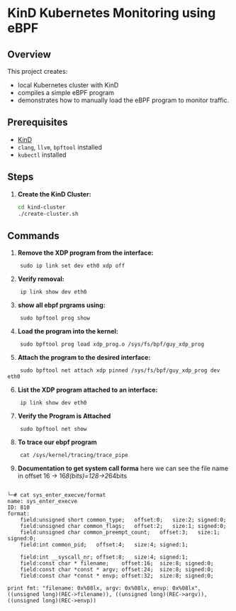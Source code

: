 # KinD Kubernetes Monitoring using eBPF

## Overview
This project creates:
- local Kubernetes cluster with KinD
- compiles a simple eBPF program
- demonstrates how to manually load the eBPF program to monitor traffic.


## Prerequisites
- [KinD](https://kind.sigs.k8s.io/)
- `clang`, `llvm`, `bpftool` installed
- `kubectl` installed

## Steps

1. **Create the KinD Cluster:**
   ```bash
   cd kind-cluster
   ./create-cluster.sh


## Commands
1. **Remove the XDP program from the interface:**
```
	sudo ip link set dev eth0 xdp off
```

2. **Verify removal:**
```
	ip link show dev eth0
```

3. **show all ebpf prgrams using:**
```
	sudo bpftool prog show
```

4. **Load the program into the kernel:**
```
	sudo bpftool prog load xdp_prog.o /sys/fs/bpf/guy_xdp_prog
```

5. **Attach the program to the desired interface:**
```
	sudo bpftool net attach xdp pinned /sys/fs/bpf/guy_xdp_prog dev eth0

```

6. **List the XDP program attached to an interface:**
```
	ip link show dev eth0
```

7. **Verify the Program is Attached**
```
	sudo bpftool net show

```

8. **To trace our ebpf program**
```
	cat /sys/kernel/tracing/trace_pipe 
```

9. **Documentation to get system call forma**
here we can see the file name in offset 16 -> 16*8(bits)=128->2*64bits
```

└─# cat sys_enter_execve/format  
name: sys_enter_execve
ID: 810
format:
	field:unsigned short common_type;	offset:0;	size:2;	signed:0;
	field:unsigned char common_flags;	offset:2;	size:1;	signed:0;
	field:unsigned char common_preempt_count;	offset:3;	size:1;	signed:0;
	field:int common_pid;	offset:4;	size:4;	signed:1;

	field:int __syscall_nr;	offset:8;	size:4;	signed:1;
	field:const char * filename;	offset:16;	size:8;	signed:0;
	field:const char *const * argv;	offset:24;	size:8;	signed:0;
	field:const char *const * envp;	offset:32;	size:8;	signed:0;

print fmt: "filename: 0x%08lx, argv: 0x%08lx, envp: 0x%08lx", ((unsigned long)(REC->filename)), ((unsigned long)(REC->argv)), ((unsigned long)(REC->envp))
```
